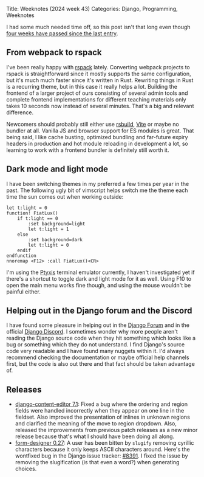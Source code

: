 Title: Weeknotes (2024 week 43)
Categories: Django, Programming, Weeknotes


I had some much needed time off, so this post isn't that long even though [four weeks have passed since the last entry](https://406.ch/writing/weeknotes-2024-week-39/).


## From webpack to rspack

I've been really happy with [rspack](https://rspack.dev/) lately. Converting
webpack projects to rspack is straightforward since it mostly supports the same
configuration, but it's much much faster since it's written in Rust. Rewriting
things in Rust is a recurring theme, but in this case it really helps a lot.
Building the frontend of a larger project of ours consisting of several admin
tools and complete frontend implementations for different teaching materials
only takes 10 seconds now instead of several minutes. That's a big and relevant
difference.

Newcomers should probably still either use [rsbuild](https://rsbuild.dev/),
[Vite](https://vite.dev/) or maybe no bundler at all. Vanilla JS and browser
support for ES modules is great. That being said, I like cache busting,
optimized bundling and far-future expiry headers in production and hot module
reloading in development a lot, so learning to work with a frontend bundler is
definitely still worth it.


## Dark mode and light mode

I have been switching themes in my preferred a few times per year in the past. The following ugly bit of vimscript helps switch me the theme each time the sun comes out when working outside:

    let t:light = 0
    function! FiatLux()
        if t:light == 0
            :set background=light
            let t:light = 1
        else
            :set background=dark
            let t:light = 0
        endif
    endfunction
    nnoremap <F12> :call FiatLux()<CR>

I'm using the [Ptyxis](https://devsuite.app/ptyxis/) terminal emulator
currently, I haven't investigated yet if there's a shortcut to toggle dark and
light mode for it as well. Using F10 to open the main menu works fine though,
and using the mouse wouldn't be painful either.


## Helping out in the Django forum and the Discord

I have found some pleasure in helping out in the [Django
Forum](https://forum.djangoproject.com/) and in the official [Django
Discord](https://discord.gg/xcRH6mN4fa). I sometimes wonder why more people
aren't reading the Django source code when they hit something which looks like
a bug or something which they do not understand. I find Django's source code
very readable and I have found many nuggets within it. I'd always recommend
checking the documentation or maybe official help channels first, but the code
is also out there and that fact should be taken advantage of.


## Releases

- [django-content-editor 7.1](https://pypi.org/project/django-content-editor/):
  Fixed a bug where the ordering and region fields were handled incorrectly
  when they appear on one line in the fieldset. Also improved the presentation
  of inlines in unknown regions and clarified the meaning of the move to region
  dropdown. Also, released the improvements from previous patch releases as a
  new minor release because that's what I should have been doing all along.
- [form-designer 0.27](https://pypi.org/project/form-designer/): A user has
  been bitten by ``slugify`` removing cyrillic characters because it only keeps
  ASCII characters around. Here's the wontfixed bug in the Django issue
  tracker: [#8391](https://code.djangoproject.com/ticket/8391). I fixed the
  issue by removing the slugification (is that even a word?) when generating
  choices.
